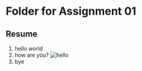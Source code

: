 # Folder for Assignment 01

## Resume


1. hello world
2. how are you?
 ![hello](C:\Users\arthi\OneDrive\Pictures\1.jpg)
3. bye
